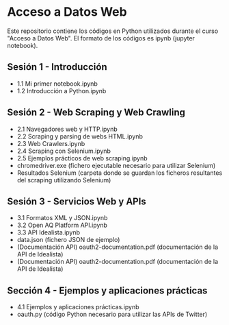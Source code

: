 # Acceso a Datos Web

Este repositorio contiene los códigos en Python utilizados durante el curso "Acceso a Datos Web". El formato de los códigos es ipynb (jupyter notebook).

## Sesión 1 - Introducción

* 1.1 Mi primer notebook.ipynb  
* 1.2 Introducción a Python.ipynb  

## Sesión 2 - Web Scraping y Web Crawling
* 2.1 Navegadores web y HTTP.ipynb  
* 2.2 Scraping y parsing de webs HTML.ipynb  
* 2.3 Web Crawlers.ipynb  
* 2.4 Scraping con Selenium.ipynb  
* 2.5 Ejemplos prácticos de web scraping.ipynb  
* chromedriver.exe (fichero ejecutable necesario para utilizar Selenium)  
* Resultados Selenium (carpeta donde se guardan los ficheros resultantes del scraping utilizando Selenium)  

## Sesión 3 - Servicios Web y APIs
* 3.1 Formatos XML y JSON.ipynb  
* 3.2 Open AQ Platform API.ipynb  
* 3.3 API Idealista.ipynb  
* data.json (fichero JSON de ejemplo)  
* (Documentación API) oauth2-documentation.pdf (documentación de la API de Idealista)  
* (Documentación API) oauth2-documentation.pdf (documentación de la API de Idealista)  

## Sección 4 - Ejemplos y aplicaciones prácticas  
* 4.1 Ejemplos y aplicaciones prácticas.ipynb  
* oauth.py (código Python necesario para utilizar las APIs de Twitter)

